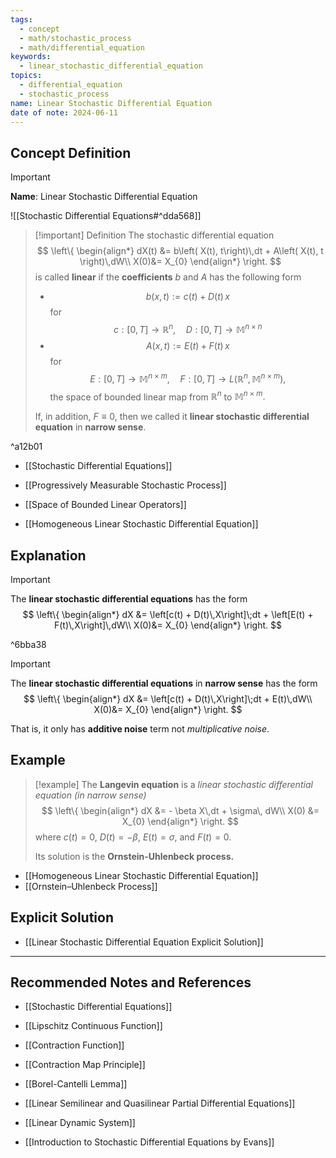 ```yaml
---
tags:
  - concept
  - math/stochastic_process
  - math/differential_equation
keywords:
  - linear_stochastic_differential_equation
topics:
  - differential_equation
  - stochastic_process
name: Linear Stochastic Differential Equation
date of note: 2024-06-11
---
```


## Concept Definition

>[!important]
>**Name**: Linear Stochastic Differential Equation

![[Stochastic Differential Equations#^dda568]]


>[!important] Definition
>The stochastic differential equation
>$$
>\left\{ 
>\begin{align*}
>dX(t) &= b\left( X(t), t\right)\,dt + A\left( X(t), t \right)\,dW\\
>X(0)&= X_{0}
>\end{align*}
>\right.
>$$
>is called **linear** if the **coefficients** $b$ and $A$ has the following form
>- $$b(x, t) := c(t) + D(t)\,x$$ for $$c: [0,T] \to \mathbb{R}^n, \quad D: [0,T] \to \mathbb{M}^{n\times n}$$
>- $$A(x, t) := E(t) + F(t)\,x$$ for $$E: [0,T] \to \mathbb{M}^{n\times m}, \quad F: [0,T] \to L(\mathbb{R}^n, \mathbb{M}^{n\times m}),$$ the space of bounded linear map from $\mathbb{R}^n$ to $\mathbb{M}^{n\times m}.$
>
>If, in addition, $F \equiv 0$, then we called it **linear stochastic differential equation** in **narrow sense**. 

^a12b01


- [[Stochastic Differential Equations]]
- [[Progressively Measurable Stochastic Process]]
- [[Space of Bounded Linear Operators]]

- [[Homogeneous Linear Stochastic Differential Equation]]

## Explanation

>[!important] 
>The **linear stochastic differential equations** has the form
>$$
>\left\{ 
>\begin{align*}
>dX &= \left[c(t) + D(t)\,X\right]\;dt + \left[E(t) + F(t)\,X\right]\,dW\\
>X(0)&= X_{0}
>\end{align*}
>\right.
>$$

^6bba38

>[!important] 
>The **linear stochastic differential equations** in **narrow sense** has the form
>$$
>\left\{ 
>\begin{align*}
>dX &= \left[c(t) + D(t)\,X\right]\;dt + E(t)\,dW\\
>X(0)&= X_{0}
>\end{align*}
>\right.
>$$
>
>That is, it only has **additive noise** term not *multiplicative noise*.


## Example

>[!example]
>The **Langevin equation** is a *linear stochastic differential equation (in narrow sense)*
>$$
>\left\{
>\begin{align*}
> dX &= - \beta X\,dt + \sigma\, dW\\
> X(0) &= X_{0}
>\end{align*}
>\right.
>$$
>where $c(t) = 0$, $D(t)= -\beta$,  $E(t)= \sigma$, and $F(t) = 0.$
>
>Its solution is the **Ornstein-Uhlenbeck process.**

- [[Homogeneous Linear Stochastic Differential Equation]]
- [[Ornstein–Uhlenbeck Process]]


## Explicit Solution

- [[Linear Stochastic Differential Equation Explicit Solution]]

-----------
##  Recommended Notes and References

- [[Stochastic Differential Equations]]

- [[Lipschitz Continuous Function]]
- [[Contraction Function]]
- [[Contraction Map Principle]]
- [[Borel-Cantelli Lemma]]

- [[Linear Semilinear and Quasilinear Partial Differential Equations]]

- [[Linear Dynamic System]]

- [[Introduction to Stochastic Differential Equations by Evans]]